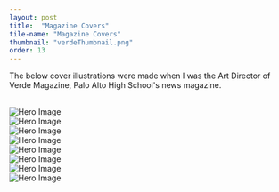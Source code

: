 ```yaml
---
layout: post
title:  "Magazine Covers"
tile-name: "Magazine Covers"
thumbnail: "verdeThumbnail.png"
order: 13
---
```


The below cover illustrations were made when I was the Art Director of Verde Magazine, Palo Alto High School's news magazine.

<br>

<div class="row">

  <div class="small-12 medium-6 large-6 columns">
    <img src="/img/verde/covers/unclesamCover.jpg" alt="Hero Image">
  </div>

  <div class="small-12 medium-6 large-6 columns">
    <img src="/img/verde/covers/sweetCover.jpg" alt="Hero Image">
  </div>
  
</div>

<div class="row verticalSpace">

  <div class="small-12 medium-6 large-6 columns">
    <img src="/img/verde/covers/elephantCover.jpg" alt="Hero Image">
  </div>

  <div class="small-12 medium-6 large-6 columns">
    <img src="/img/verde/covers/guncover.png" alt="Hero Image">
  </div>
  
</div>

<div class="row verticalSpace">

  <div class="small-12 medium-6 large-6 columns">
    <img src="/img/verde/covers/lipcover.png" alt="Hero Image">
  </div>

  <div class="small-12 medium-6 large-6 columns">
    <img src="/img/verde/covers/maskcover.png" alt="Hero Image">
  </div>
  
</div>

<div class="row verticalSpace">

 <div class="small-12 medium-6 large-6 columns">
    <img src="/img/verde/covers/boyscoutCover.jpg" alt="Hero Image">
  </div>

  <div class="small-12 medium-6 large-6 columns">
    <img src="/img/verde/covers/babycover.png" alt="Hero Image">
  </div>
  
</div>